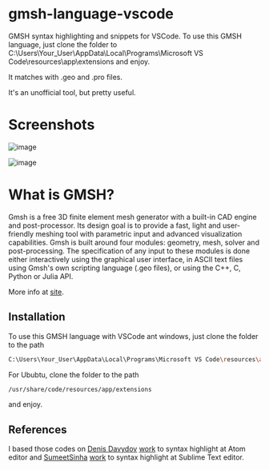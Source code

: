 # gmsh-language-vscode
GMSH syntax highlighting and snippets for VSCode.
To use this GMSH language, just clone the folder to C:\Users\Your_User\AppData\Local\Programs\Microsoft VS Code\resources\app\extensions and enjoy.

It matches with .geo and .pro files.

It's an unofficial tool, but pretty useful.

# Screenshots
![image](https://user-images.githubusercontent.com/32344294/55523612-58e89f00-5660-11e9-9afe-4384739cd4d5.png)

![image](https://user-images.githubusercontent.com/32344294/55523634-6c940580-5660-11e9-879d-53b445ca209d.png)


# What is GMSH?

Gmsh is a free 3D finite element mesh generator with a built-in CAD engine and post-processor. Its design goal is to provide a fast, light and user-friendly meshing tool with parametric input and advanced visualization capabilities. Gmsh is built around four modules: geometry, mesh, solver and post-processing. The specification of any input to these modules is done either interactively using the graphical user interface, in ASCII text files using Gmsh's own scripting language (.geo files), or using the C++, C, Python or Julia API.

More info at [site](http://gmsh.info/).

## Installation

To use this GMSH language with VSCode ant windows, just clone the folder to the path

```bash
C:\Users\Your_User\AppData\Local\Programs\Microsoft VS Code\resources\app\extensions
```
For Ububtu, clone the folder to the path
```bash
/usr/share/code/resources/app/extensions
```
and enjoy.

## References
I based those codes on [Denis Davydov](https://github.com/davydden) [work](https://github.com/davydden/language-gmsh) to syntax highlight at Atom editor and [SumeetSinha](https://github.com/SumeetSinha) [work](https://github.com/SumeetSinha/gmsh-Tools) to syntax highlight at Sublime Text editor.
